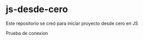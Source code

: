 # js-desde-cero
Este repositorio se creó para iniciar proyecto desde cero en JS

Prueba de conexion

